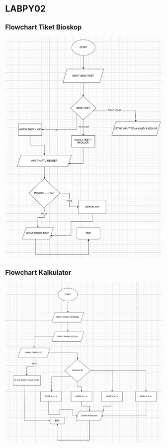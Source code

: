 # LABPY02
## Flowchart Tiket Bioskop
  ![Flowchart](new/flowcharttiket.png)
## Flowchart Kalkulator
  ![Flowchart](new/Flowchartkalkulator.png)
